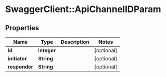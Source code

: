 # SwaggerClient::ApiChannelIDParam

## Properties
Name | Type | Description | Notes
------------ | ------------- | ------------- | -------------
**id** | **Integer** |  | [optional] 
**initiator** | **String** |  | [optional] 
**responder** | **String** |  | [optional] 

